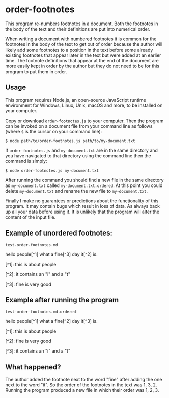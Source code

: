 # order-footnotes

This program re-numbers footnotes in a document. Both the footnotes in the body of the text and their definitions are put into numerical order.

When writing a document with numbered footnotes it is common for the footnotes in the body of the text to get out of order because the author will likely add some footnotes to a position in the text before some already existing footnotes that appear later in the text but were added at an earlier time. The footnote definitions that appear at the end of the document are more easily kept in order by the author but they do not need to be for this program to put them in order.

## Usage

This program requires Node.js, an open-source JavaScript runtime environment for Windows, Linux, Unix, macOS and more, to be installed on your computer.

Copy or download `order-footnotes.js` to your computer. Then the program can be invoked on a document file from your command line as follows (where `$` is the cursor on your command line):

```
$ node path/to/order-footnotes.js path/to/my-document.txt
```

If `order-footnotes.js` and `my-document.txt` are in the same directory and you have navigated to that directory using the command line then the command is simply:

```
$ node order-footnotes.js my-document.txt
```

After running the command you should find a new file in the same directory as `my-document.txt` called `my-document.txt.ordered`. At this point you could delete `my-document.txt` and rename the new file to `my-document.txt`.

Finally I make no guarantees or predictions about the functionality of this program. It may contain bugs which result in loss of data. As always back up all your data before using it. It is unlikely that the program will alter the content of the input file.

## Example of unordered footnotes:

`test-order-footnotes.md`

hello people\[^1] what a fine\[^3] day it\[^2] is.

\[^1]: this is about people

\[^2]: it contains an "i" and a "t"

\[^3]: fine is very good

## Example after running the program

`test-order-footnotes.md.ordered`

hello people\[^1] what a fine\[^2] day it\[^3] is.

\[^1]:  this is about people

\[^2]:  fine is very good

\[^3]:  it contains an "i" and a "t"

## What happened?

The author added the footnote next to the word "fine" after adding the one next to the word "it". So the order of the footnotes in the text was 1, 3, 2. Running the program produced a new file in which their order was 1, 2, 3.

